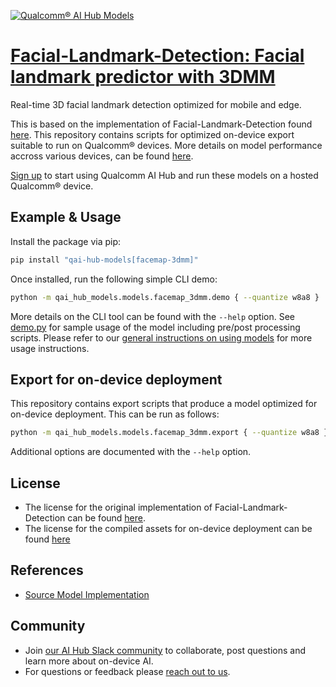 [![Qualcomm® AI Hub Models](https://qaihub-public-assets.s3.us-west-2.amazonaws.com/qai-hub-models/quic-logo.jpg)](../../README.md)


# [Facial-Landmark-Detection: Facial landmark predictor with 3DMM](https://aihub.qualcomm.com/models/facemap_3dmm)

Real-time 3D facial landmark detection optimized for mobile and edge.

This is based on the implementation of Facial-Landmark-Detection found [here](https://github.com/quic/ai-hub-models/blob/main/qai_hub_models/models/facemap_3dmm/model.py). This repository contains scripts for optimized on-device
export suitable to run on Qualcomm® devices. More details on model performance
accross various devices, can be found [here](https://aihub.qualcomm.com/models/facemap_3dmm).

[Sign up](https://myaccount.qualcomm.com/signup) to start using Qualcomm AI Hub and run these models on a hosted Qualcomm® device.




## Example & Usage

Install the package via pip:
```bash
pip install "qai-hub-models[facemap-3dmm]"
```


Once installed, run the following simple CLI demo:

```bash
python -m qai_hub_models.models.facemap_3dmm.demo { --quantize w8a8 }
```
More details on the CLI tool can be found with the `--help` option. See
[demo.py](demo.py) for sample usage of the model including pre/post processing
scripts. Please refer to our [general instructions on using
models](../../../#getting-started) for more usage instructions.

## Export for on-device deployment

This repository contains export scripts that produce a model optimized for
on-device deployment. This can be run as follows:

```bash
python -m qai_hub_models.models.facemap_3dmm.export { --quantize w8a8 }
```
Additional options are documented with the `--help` option.


## License
* The license for the original implementation of Facial-Landmark-Detection can be found
  [here](https://github.com/quic/ai-hub-models/blob/main/LICENSE).
* The license for the compiled assets for on-device deployment can be found [here](https://qaihub-public-assets.s3.us-west-2.amazonaws.com/qai-hub-models/Qualcomm+AI+Hub+Proprietary+License.pdf)


## References
* [Source Model Implementation](https://github.com/quic/ai-hub-models/blob/main/qai_hub_models/models/facemap_3dmm/model.py)



## Community
* Join [our AI Hub Slack community](https://aihub.qualcomm.com/community/slack) to collaborate, post questions and learn more about on-device AI.
* For questions or feedback please [reach out to us](mailto:ai-hub-support@qti.qualcomm.com).
